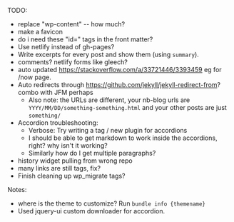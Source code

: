 TODO:
* replace "wp-content" -- how much?
* make a favicon
* do i need these "id=" tags in the front matter?
* Use netlify instead of gh-pages?
* Write excerpts for every post and show them (using `summary`).
* comments? netlify forms like gleech?
* auto updated https://stackoverflow.com/a/33721446/3393459 eg for /now page.
* Auto redirects through https://github.com/jekyll/jekyll-redirect-from? combo with JFM perhaps
  * Also note: the URLs are different, your nb-blog urls are `YYYY/MM/DD/something-something.html` and your other posts are just `something/`
* Accordion troubleshooting:
  * Verbose: Try writing a tag / new plugin for accordions
  * I should be able to get markdown to work inside the accordions, right? why isn't it working?
  * Similarly how do I get multiple paragraphs?
* history widget pulling from wrong repo
* many links are still <a> tags, fix?
* Finish cleaning up wp_migrate tags?

Notes:
* where is the theme to customize? Run `bundle info {themename}`
* Used jquery-ui custom downloader for accordion.
